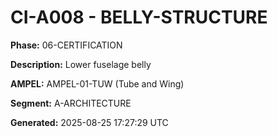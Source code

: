 # CI-A008 - BELLY-STRUCTURE

**Phase:** 06-CERTIFICATION

**Description:** Lower fuselage belly

**AMPEL:** AMPEL-01-TUW (Tube and Wing)

**Segment:** A-ARCHITECTURE

**Generated:** 2025-08-25 17:27:29 UTC
